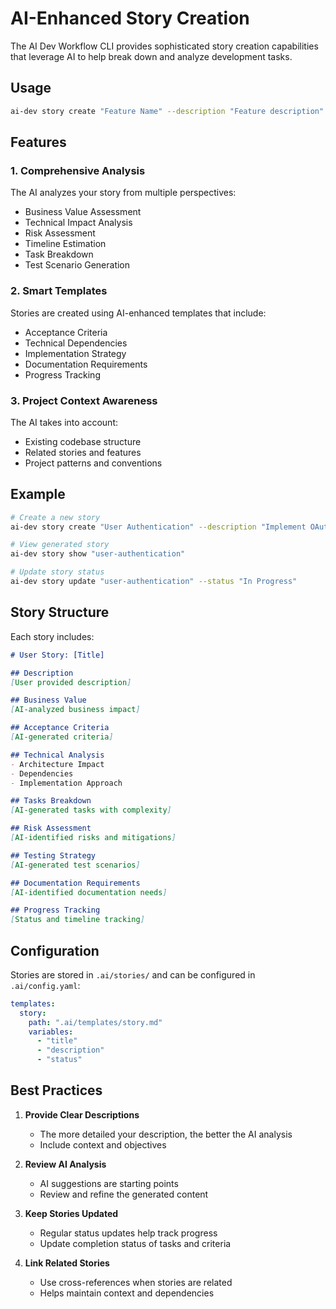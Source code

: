 # AI-Enhanced Story Creation

The AI Dev Workflow CLI provides sophisticated story creation capabilities that leverage AI to help break down and analyze development tasks.

## Usage

```bash
ai-dev story create "Feature Name" --description "Feature description"
```

## Features

### 1. Comprehensive Analysis
The AI analyzes your story from multiple perspectives:
- Business Value Assessment
- Technical Impact Analysis
- Risk Assessment
- Timeline Estimation
- Task Breakdown
- Test Scenario Generation

### 2. Smart Templates
Stories are created using AI-enhanced templates that include:
- Acceptance Criteria
- Technical Dependencies
- Implementation Strategy
- Documentation Requirements
- Progress Tracking

### 3. Project Context Awareness
The AI takes into account:
- Existing codebase structure
- Related stories and features
- Project patterns and conventions

## Example

```bash
# Create a new story
ai-dev story create "User Authentication" --description "Implement OAuth2 based authentication system"

# View generated story
ai-dev story show "user-authentication"

# Update story status
ai-dev story update "user-authentication" --status "In Progress"
```

## Story Structure

Each story includes:

```markdown
# User Story: [Title]

## Description
[User provided description]

## Business Value
[AI-analyzed business impact]

## Acceptance Criteria
[AI-generated criteria]

## Technical Analysis
- Architecture Impact
- Dependencies
- Implementation Approach

## Tasks Breakdown
[AI-generated tasks with complexity]

## Risk Assessment
[AI-identified risks and mitigations]

## Testing Strategy
[AI-generated test scenarios]

## Documentation Requirements
[AI-identified documentation needs]

## Progress Tracking
[Status and timeline tracking]
```

## Configuration

Stories are stored in `.ai/stories/` and can be configured in `.ai/config.yaml`:

```yaml
templates:
  story:
    path: ".ai/templates/story.md"
    variables:
      - "title"
      - "description"
      - "status"
```

## Best Practices

1. **Provide Clear Descriptions**
   - The more detailed your description, the better the AI analysis
   - Include context and objectives

2. **Review AI Analysis**
   - AI suggestions are starting points
   - Review and refine the generated content

3. **Keep Stories Updated**
   - Regular status updates help track progress
   - Update completion status of tasks and criteria

4. **Link Related Stories**
   - Use cross-references when stories are related
   - Helps maintain context and dependencies
